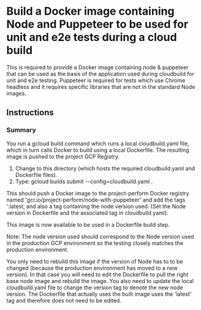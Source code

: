 # Build a Docker image containing Node and Puppeteer to be used for unit and e2e tests during a cloud build

This is required to provide a Docker image containing node & puppeteer that can be used as the basis of the application used during cloudbuild for unit and e2e testing.  Puppeteer is required for tests which use Chrome headless and it requires specific libraries that are not in the standard Node images.

## Instructions

### Summary

You run a gcloud build command which runs a local cloudbuild.yaml file, which in turn calls Docker to build using a local Dockerfile.  The resulting image is pushed to the project GCP Registry.

1. Change to this directory (which hosts the required cloudbuild.yaml and Dockerfile files).
2. Type: gcloud builds submit --config=cloudbuild.yaml .

This should push a Docker image to the project-perform Docker registry named 'gcr.io/project-perform/node-with-puppeteer' and add the tags ':latest, and also a tag containing the node version used.  (Set the Node version in Dockerfile and the associated tag in cloudbuild.yaml).

This image is now available to be used in a Dockerfile build step.

Note:
The node version used should correspond to the Node version used in the production GCP environment so the testing closely matches the production environment.

You only need to rebuild this image if the version of Node has to to be changed (because the production environment has moved to a new version). In that case you will need to edit the Dockerfile to pull the right base node image and rebuild the image.  You also need to update the local cloudbuild.yaml file to change the version tag to denote the new node version.  The Dockerfile that actually uses the built image uses the 'latest' tag and therefore does not need to be edited.
